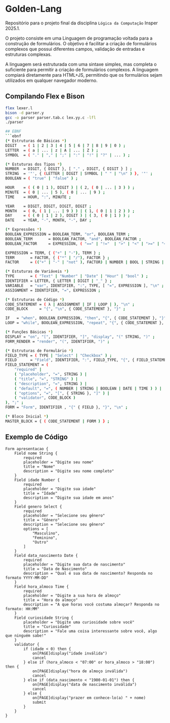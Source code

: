 # Golden-Lang

Repositório para o projeto final da disciplina `Lógica da Computação` Insper 2025.1.

O projeto consiste em uma Linguagem de programação voltada para a construção de formulários. O objetivo é facilitar a criação de formulários complexos que possui diferentes campos, validação de entradas e estruturas complexas. 

A linguagem será estruturada com uma sintaxe simples, mas completa o suficiente para permitir a criação de formulários complexos. A linguagem compiará diretamente para HTML+JS, permitindo que os formulários sejam utilizados em qualquer navegador moderno.

## Compilando Flex e Bison
```bash
flex lexer.l          
bison -d parser.y     
gcc -o parser parser.tab.c lex.yy.c -lfl 
./parser

## EBNF
```ebnf
(* Estruturas de Básicas *)
DIGIT   = ( 1 | 2 | 3 | 4 | 5 | 6 | 7 | 8 | 9 | 0 ) ;
LETTER  = ( a | ... | z | A | ... | Z ) ;
SYMBOL  = ( "." | "," | ";" | ":" | "!" | "?" | ... ) ;

(* Estuturas dos Tipos *)
NUMBER  = DIGIT, { DIGIT }, [ "." , DIGIT, { DIGIT } ] ;
STRING  = '"', { (LETTER | DIGIT | SYMBOL | " " | "\n" ) }, '"' ;
BOOLEAN = ( "true" | "false" ) ;

HOUR    = ( ( 0 | 1 ), DIGIT ) | ( 2, ( 0 | ... | 3 ) ) ;
MINUTE  = ( 0 | ... | 5 ), ( 0 | ... | 9 ) ;
TIME    = HOUR, ":", MINUTE ;

YEAR    = DIGIT, DIGIT, DIGIT, DIGIT ;
MONTH   = ( 0, ( 1 | ... | 9 ) ) | ( 1, ( 0 | 1 | 2 ) ) ;
DAY     = ( ( 0 | 1 | 2 ), DIGIT ) | ( 3, ( 0 | 1 ) ) ;
DATE    = YEAR, "-", MONTH, "-", DAY ;

(* Expressões *)
BOOLEAN_EXPRESSION = BOOLEAN_TERM, "or", BOOLEAN_TERM ;
BOOLEAN_TERM       = BOOLEAN_FACTOR, "and", BOOLEAN_FACTOR ;
BOOLEAN_FACTOR     = EXPRESSION, ( "==" | "!="  | ">" | "<" | ">=" | "<="), EXPRESSION ;

EXPRESSION = TERM, { ("+" | "-"), TERM } ;
TERM       = FACTOR, { ("*" | "/"), FACTOR } ;
FACTOR     = (("+" | "-" | "not" ), FACTOR) | NUMBER | BOOL | STRING | "(", EXPRESSION, ")" | IDENTIFIER ;

(* Estuturas de Variáveis *)
TYPE       = ( "Text" | "Number" | "Date" | "Hour" | "bool" ) ;
IDENTIFIER = LETTER, { LETTER | DIGIT | "_" } ;
VARIABLE   = "var", IDENTIFIER, ":", TYPE, [ "=", EXPRESSION ], "\n" ;
ASSIGNMENT = IDENTIFIER, "=", EXPRESSION ;

(* Estruturas de Código *)
CODE_STATEMENT = ( λ | ASSIGNMENT | IF | LOOP | ), "\n" ;
CODE_BLOCK     = "{", "\n", { CODE_STATEMENT }, "}" ;

IF   = "when", BOOLEAN_EXPRESSION, "then", "{", { CODE_STATEMENT }, "}", [ "else", "{", { CODE_STATEMENT }, "}" ] ;
LOOP = "while", BOOLEAN_EXPRESSION, "repeat", "{", { CODE_STATEMENT }, "}" ;

(* Funções Básicas *)	
DISPLAY = "on", "[", IDENTIFIER, "]", "display", "(" STRING, ")" ;
FORM_RENDER = "render", "(", IDENTIFIER, ")" ;

(* Estruturas de Formulário *)
FIELD_TYPE = ( TYPE | "Select" | "Checkbox" ) ;
FIELD      = "Field", IDENTIFIER, ":", FIELD_TYPE, "{", { FIELD_STATEMENT }, "}" ;
FIELD_STATEMENT = ( 
    "required" | 
    ( "placeholder", "=", STRING ) | 
    ( "title", "=", "STRING" ) |
    ( "description", "=", STRING ) | 
    ( "default", "=", ( NUMBER | STRING | BOOLEAN | DATE | TIME ) ) | 
    ( "options", "=", "[", { STRING }, "]" ) |
    ( "validator", CODE_BLOCK )  
), ";" ;
FORM = "Form", IDENTIFIER , "{" { FIELD }, "}", "\n" ;

(* Bloco Inicial *)
MASTER_BLOCK = { ( CODE_STATEMENT | FORM ) } ;
```

## Exemplo de Código
```golden-lang
Form apresentacao {
    Field nome String {
        required
        placeholder = "Digite seu nome"
        title = "Nome"
        description = "Digite seu nome completo"
    }
    Field idade Number {
        required
        placeholder = "Digite sua idade"
        title = "Idade"
        description = "Digite sua idade em anos"
    }
    Field genero Select {
        required
        placeholder = "Selecione seu gênero"
        title = "Gênero"
        description = "Selecione seu gênero"
        options = [
            "Masculino", 
            "Feminino", 
            "Outro"
        ]
    }
    Field data_nascimento Date {
        required
        placeholder = "Digite sua data de nascimento"
        title = "Data de Nascimento"
        description = "Qual é sua data de nascimento? Responda no formato YYYY-MM-DD"
    }
    Field hora_almoco Time {
        required
        placeholder = "Digite a sua hora de almoço"
        title = "Hora do almoço"
        description = "A que horas você costuma almoçar? Responda no formato: HH:MM"
    }
    Field curiosidade String {
        placeholder = "Digite uma curiosidade sobre você"
        title = "Curiosidade"
        description = "Fale uma coisa interessante sobre você, algo que ninguém sabe!"
    }
    validator {
        if (idade < 0) then {
            on[PAGE]display("idade inválida")
            cancel
        } else if (hora_almoco < "07:00" or hora_almoco > "18:00") then {
            on[PAGE]display("hora de almoço inválida")
            cancel
        } else if (data_nascimento < "1900-01-01") then {
            on[PAGE]display("data de nascimento inválida")
            cancel
        } else {
            on[PAGE]display("prazer em conhece-lo(a) " + nome)
            submit
        }
    }
}
